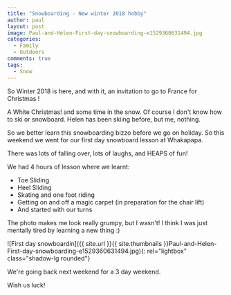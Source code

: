 ```yaml
---
title: "Snowboarding - New winter 2018 hobby"
author: paul
layout: post
image: Paul-and-Helen-First-day-snowboarding-e1529360631494.jpg
categories:
  - Family
  - Outdoors
comments: true
tags:
  - Snow
---
```

So Winter 2018 is here, and with it, an invitation to go to France for Christmas !

A White Christmas! and some time in the snow. Of course I don't know how to ski or snowboard. Helen has been skiing before, but me, nothing.

So we better learn this snowboarding bizzo before we go on holiday. So this weekend we went for our first day snowboard lesson at Whakapapa.

There was lots of falling over, lots of laughs, and HEAPS of fun!
  
We had 4 hours of lesson where we learnt:

  * Toe Sliding
  * Heel Sliding
  * Skating and one foot riding
  * Getting on and off a magic carpet (in preparation for the chair lift)
  * And started with our turns

The photo makes me look really grumpy, but I wasn't! I think I was just mentally tired by learning a new thing :)

![First day snowboardin]({{ site.url }}{{ site.thumbnails }}Paul-and-Helen-First-day-snowboarding-e1529360631494.jpg){: rel="lightbox" class="shadow-lg rounded"}

We're going back next weekend for a 3 day weekend.

Wish us luck!
